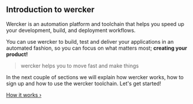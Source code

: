 ## Introduction to wercker

Wercker is an automation platform and toolchain that helps you speed up
your development, build, and deployment workflows.

You can use wercker to build, test and deliver your applications in an
automated fashion, so you can focus on what matters most; **creating your
product!**

> wercker helps you to move fast and make things

In the next couple of sections we will explain how wercker works, how to
sign up and how to use the wercker toolchain. Let's get started!

[How it works &rsaquo;](/learn/basics/how-it-works.html "nav next basics")
